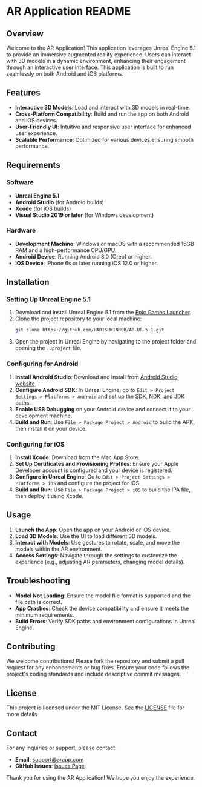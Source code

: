 # AR Application README

## Overview

Welcome to the AR Application! This application leverages Unreal Engine 5.1 to provide an immersive augmented reality experience. Users can interact with 3D models in a dynamic environment, enhancing their engagement through an interactive user interface. This application is built to run seamlessly on both Android and iOS platforms.

## Features

- **Interactive 3D Models**: Load and interact with 3D models in real-time.
- **Cross-Platform Compatibility**: Build and run the app on both Android and iOS devices.
- **User-Friendly UI**: Intuitive and responsive user interface for enhanced user experience.
- **Scalable Performance**: Optimized for various devices ensuring smooth performance.

## Requirements

### Software

- **Unreal Engine 5.1**
- **Android Studio** (for Android builds)
- **Xcode** (for iOS builds)
- **Visual Studio 2019 or later** (for Windows development)

### Hardware

- **Development Machine**: Windows or macOS with a recommended 16GB RAM and a high-performance CPU/GPU.
- **Android Device**: Running Android 8.0 (Oreo) or higher.
- **iOS Device**: iPhone 6s or later running iOS 12.0 or higher.

## Installation

### Setting Up Unreal Engine 5.1

1. Download and install Unreal Engine 5.1 from the [Epic Games Launcher](https://www.unrealengine.com/download).
2. Clone the project repository to your local machine:
   ```sh
   git clone https://github.com/HARISHWINNER/AR-UR-5.1.git
   ```
3. Open the project in Unreal Engine by navigating to the project folder and opening the `.uproject` file.

### Configuring for Android

1. **Install Android Studio**: Download and install from [Android Studio website](https://developer.android.com/studio).
2. **Configure Android SDK**: In Unreal Engine, go to `Edit > Project Settings > Platforms > Android` and set up the SDK, NDK, and JDK paths.
3. **Enable USB Debugging** on your Android device and connect it to your development machine.
4. **Build and Run**: Use `File > Package Project > Android` to build the APK, then install it on your device.

### Configuring for iOS

1. **Install Xcode**: Download from the Mac App Store.
2. **Set Up Certificates and Provisioning Profiles**: Ensure your Apple Developer account is configured and your device is registered.
3. **Configure in Unreal Engine**: Go to `Edit > Project Settings > Platforms > iOS` and configure the project for iOS.
4. **Build and Run**: Use `File > Package Project > iOS` to build the IPA file, then deploy it using Xcode.

## Usage

1. **Launch the App**: Open the app on your Android or iOS device.
2. **Load 3D Models**: Use the UI to load different 3D models.
3. **Interact with Models**: Use gestures to rotate, scale, and move the models within the AR environment.
4. **Access Settings**: Navigate through the settings to customize the experience (e.g., adjusting AR parameters, changing model details).

## Troubleshooting

- **Model Not Loading**: Ensure the model file format is supported and the file path is correct.
- **App Crashes**: Check the device compatibility and ensure it meets the minimum requirements.
- **Build Errors**: Verify SDK paths and environment configurations in Unreal Engine.

## Contributing

We welcome contributions! Please fork the repository and submit a pull request for any enhancements or bug fixes. Ensure your code follows the project's coding standards and include descriptive commit messages.

## License

This project is licensed under the MIT License. See the [LICENSE](LICENSE) file for more details.

## Contact

For any inquiries or support, please contact:
- **Email**: support@arapp.com
- **GitHub Issues**: [Issues Page](https://github.com/your-repo/AR-App/issues)

Thank you for using the AR Application! We hope you enjoy the experience.
